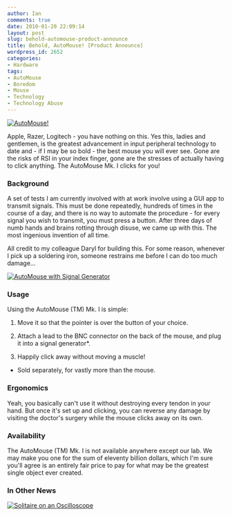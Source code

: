 ```yaml
---
author: Ian
comments: true
date: 2010-01-20 22:09:14
layout: post
slug: behold-automouse-product-announce
title: Behold, AutoMouse! [Product Announce]
wordpress_id: 2652
categories:
- Hardware
tags:
- AutoMouse
- Boredom
- Mouse
- Technology
- Technology Abuse
---
```


[![AutoMouse!](https://files.ianrenton.com/sites/blog/2010/01/AutoMouse-1-300x182.jpg)](https://files.ianrenton.com/sites/blog/2010/01/AutoMouse-1.jpg)  

Apple, Razer, Logitech - you have nothing on this.  Yes this, ladies and gentlemen, is the greatest advancement in input peripheral technology to date and - if I may be so bold - the best mouse you will ever see.  Gone are the risks of RSI in your index finger, gone are the stresses of actually having to click anything.  The AutoMouse Mk. I clicks for you!

### Background

A set of tests I am currently involved with at work involve using a GUI app to transmit signals.  This must be done repeatedly, hundreds of times in the course of a day, and there is no way to automate the procedure - for every signal you wish to transmit, you must press a button.  After three days of numb hands and brains rotting through disuse, we came up with this.  The most ingenious invention of all time.

All credit to my colleague Daryl for building this.  For some reason, whenever I pick up a soldering iron, someone restrains me before I can do too much damage...

[![AutoMouse with Signal Generator](https://files.ianrenton.com/sites/blog/2010/01/AutoMouse-2-237x300.jpg)](https://files.ianrenton.com/sites/blog/2010/01/AutoMouse-2.jpg)

### Usage

Using the AutoMouse (TM) Mk. I is simple:

  1. Move it so that the pointer is over the button of your choice.

  2. Attach a lead to the BNC connector on the back of the mouse, and plug it into a signal generator*.

  3. Happily click away without moving a muscle!

* Sold separately, for vastly more than the mouse.

### Ergonomics

Yeah, you basically can't use it without destroying every tendon in your hand.  But once it's set up and clicking, you can reverse any damage by visiting the doctor's surgery while the mouse clicks away on its own.

### Availability

The AutoMouse (TM) Mk. I is not available anywhere except our lab.  We may make you one for the sum of eleventy billion dollars, which I'm sure you'll agree is an entirely fair price to pay for what may be the greatest single object ever created.

### In Other News

[![Solitaire on an Oscilloscope](https://files.ianrenton.com/sites/blog/2010/01/Most-Useful-Feature-300x225.jpg)](https://files.ianrenton.com/sites/blog/2010/01/Most-Useful-Feature.jpg)



